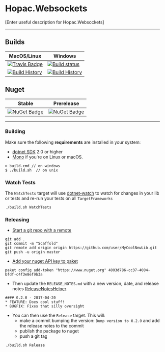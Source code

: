 # Hopac.Websockets

[Enter useful description for Hopac.Websockets]

---

## Builds

MacOS/Linux | Windows
--- | ---
[![Travis Badge](https://travis-ci.org/TheAngryByrd/Hopac.Websockets.svg?branch=master)](https://travis-ci.org/TheAngryByrd/Hopac.Websockets) | [![Build status](https://ci.appveyor.com/api/projects/status/github/TheAngryByrd/Hopac.Websockets?svg=true)](https://ci.appveyor.com/project/TheAngryByrd/Hopac-Websockets)
[![Build History](https://buildstats.info/travisci/chart/TheAngryByrd/Hopac.Websockets)](https://travis-ci.org/TheAngryByrd/Hopac.Websockets/builds) | [![Build History](https://buildstats.info/appveyor/chart/TheAngryByrd/Hopac-Websockets)](https://ci.appveyor.com/project/TheAngryByrd/Hopac-Websockets)  


## Nuget 

Stable | Prerelease
--- | ---
[![NuGet Badge](https://buildstats.info/nuget/Hopac.Websockets)](https://www.nuget.org/packages/Hopac.Websockets/) | [![NuGet Badge](https://buildstats.info/nuget/Hopac.Websockets?includePreReleases=true)](https://www.nuget.org/packages/Hopac.Websockets/)

---

### Building


Make sure the following **requirements** are installed in your system:

* [dotnet SDK](https://www.microsoft.com/net/download/core) 2.0 or higher
* [Mono](http://www.mono-project.com/) if you're on Linux or macOS.

```
> build.cmd // on windows
$ ./build.sh  // on unix
```


### Watch Tests

The `WatchTests` target will use [dotnet-watch](https://github.com/aspnet/Docs/blob/master/aspnetcore/tutorials/dotnet-watch.md) to watch for changes in your lib or tests and re-run your tests on all `TargetFrameworks`

```
./build.sh WatchTests
```

### Releasing
* [Start a git repo with a remote](https://help.github.com/articles/adding-an-existing-project-to-github-using-the-command-line/)

```
git add .
git commit -m "Scaffold"
git remote add origin origin https://github.com/user/MyCoolNewLib.git
git push -u origin master
```

* [Add your nuget API key to paket](https://fsprojects.github.io/Paket/paket-config.html#Adding-a-NuGet-API-key)

```
paket config add-token "https://www.nuget.org" 4003d786-cc37-4004-bfdf-c4f3e8ef9b3a
```


* Then update the `RELEASE_NOTES.md` with a new version, date, and release notes [ReleaseNotesHelper](https://fsharp.github.io/FAKE/apidocs/fake-releasenoteshelper.html)

```
#### 0.2.0 - 2017-04-20
* FEATURE: Does cool stuff!
* BUGFIX: Fixes that silly oversight
```

* You can then use the `Release` target.  This will:
    * make a commit bumping the version:  `Bump version to 0.2.0` and add the release notes to the commit
    * publish the package to nuget
    * push a git tag

```
./build.sh Release
```
